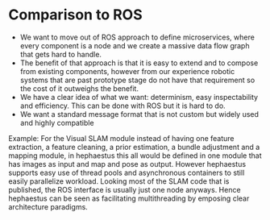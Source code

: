 # Comparison to ROS

* We want to move out of ROS approach to define microservices, where every component is a node and we create a massive data flow graph that gets hard to handle.
* The benefit of that approach is that it is easy to extend and to compose from existing components, however from our experience robotic systems that are past prototype stage do not have that requirement so the cost of it outweighs the benefit.
* We have a clear idea of what we want: determinism, easy inspectability and efficiency. This can be done with ROS but it is hard to do.
* We want a standard message format that is not custom but widely used and highly compatible

Example:
For the Visual SLAM module instead of having one feature extraction, a feature cleaning, a prior estimation, a bundle adjustment and a mapping module, in hephaestus this all would be defined in one module that has images as input and map and pose as output.
However hephaestus supports easy use of thread pools and asynchronous containers to still easily parallelize workload.
Looking most of the SLAM code that is published, the ROS interface is usually just one node anyways. Hence hephaestus can be seen as facilitating multithreading by emposing clear architecture paradigms.
